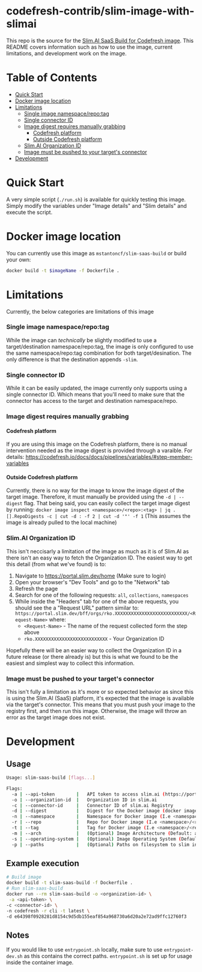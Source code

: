 # codefresh-contrib/slim-image-with-slimai

This repo is the source for the [Slim.AI SaaS Build for Codefresh image](#docker-image-location). This README covers information such as how to use the image, current limitations, and development work on the image.

# Table of Contents

- [Quick Start](#quick-start)
- [Docker image location](#docker-image-location)
- [Limitations](#limitations)
    - [Single image namespace/repo:tag](#single-image-namespacerepotag)
    - [Single connector ID](#single-connector-id)
    - [Image digest requires manually grabbing](#image-digest-requires-manually-grabbing)
         - [Codefresh platform](#codefresh-platform)
         - [Outside Codefresh platform](#outside-codefresh-platform)
    - [Slim.AI Organization ID](#slimai-organization-id)
    - [Image must be pushed to your target's connector](#image-must-be-pushed-to-your-targets-connector)
- [Development](#development)


# Quick Start

A very simple script (`./run.sh`) is available for quickly testing this image. Simply modify the variables under "Image details" and "Slim details" and execute the script.

# Docker image location

You can currently use this image as `mstantoncf/slim-saas-build` or build your own:

```bash
docker build -t $imageName -f Dockerfile .
```

# Limitations

Currently, the below categories are limitations of this image

### Single image namespace/repo:tag

While the image can *technically* be slightly modified to use a target/destination namespace/repo:tag, the image is only configured to use the same namespace/repo:tag combination for both target/desination. The only difference is that the destination appends `-slim`.
### Single connector ID

While it can be easily updated, the image currently only supports using a single connector ID. Which means that you'll need to make sure that the connector has access to the target and destination namespace/repo.

### Image digest requires manually grabbing

#### Codefresh platform
If you are using this image on the Codefresh platform, there is no manual intervention needed as the image digest is provided through a varaible. For details: <https://codefresh.io/docs/docs/pipelines/variables/#step-member-variables>

#### Outside Codefresh platform
Currently, there is no way for the image to know the image digest of the target image. Therefore, it must manually be provided using the `-d | --digest` flag. That being said, you can easily collect the target image digest by running: `docker image inspect <namespace>/<repo>:<tag> | jq .[].RepoDigests -c | cut -d : -f 2 | cut -d '"' -f 1` (This assumes the image is already pulled to the local machine)
### Slim.AI Organization ID

This isn't neccisarly a limitation of the image as much as it is of Slim.AI as there isn't an easy way to fetch the Organization ID. The easiest way to get this detail (from what we've found) is to:

1. Navigate to https://portal.slim.dev/home (Make sure to login)
1. Open your browser's "Dev Tools" and go to the "Network" tab
1. Refresh the page
1. Search for one of the following requests: `all`, `collections`, `namespaces`
1. While inside the "Headers" tab for one of the above requests, you should see the a "Request URL" pattern similar to: `https://portal.slim.dev/bff/orgs/rko.XXXXXXXXXXXXXXXXXXXXXXXXXXX/<Request-Name>` where:
   * `<Request-Name>` - The name of the request collected form the step above
   * `rko.XXXXXXXXXXXXXXXXXXXXXXXXXXX` - Your Organization ID

Hopefully there will be an easier way to collect the Organization ID in a future release (or there already is) but this is what we found to be the easiest and simplest way to collect this information.

### Image must be pushed to your target's connector

This isn't fully a limitation as it's more or so expected behavior as since this is using the Slim.AI (SaaS) platform, it's expected that the image is available via the target's connector. This means that you must push your image to the registry first, and then run this image. Otherwise, the image will throw an error as the target image does not exist.

# Development

## Usage

```bash
Usage: slim-saas-build [flags...]

Flags:
  -a | --api-token        |   API token to access slim.ai (https://portal.slim.dev/settings)
  -o | --organization-id  |   Organization ID in slim.ai
  -c | --connector-id     |   Connector ID of slim.ai Registry
  -d | --digest           |   Digest for the Docker image (docker image inspect <namespace>/<repo>:<tag> | jq .[].RepoDigests -c | cut -d : -f 2 | cut -d '"' -f 1)
  -n | --namespace        |   Namespace for Docker image (I.e <namespace>/<repo>:<tag>)
  -r | --repo             |   Repo for Docker image (I.e <namespace>/<repo>:<tag>)
  -t | --tag              |   Tag for Docker image (I.e <namespace>/<repo>:<tag>)
  -m | --arch             |   (Optional) Image Architecture (Default: amd64)
  -s | --operating-system |   (Optional) Image Operating System (Default: linux)
  -p | --paths            |   (Optional) Paths on filesystem to slim in comma separated list (I.e /usr,/bin,/etc
```

## Example execution

```bash
# Build image
docker build -t slim-saas-build -f Dockerfile .
# Run slim-saas-build
docker run --rm slim-saas-build -o <organization-id> \
 -a <api-token> \
-c <connector-id> \
-n codefresh -r cli -t latest \
-d e64398f0928281d8154c9d5db155eaf854a968730a6d20a2e72ad9ffc12760f3
```
## Notes

If you would like to use `entrypoint.sh` locally, make sure to use `entrypoint-dev.sh` as this contains the correct paths. `entrypoint.sh` is set up for usage inside the container image.


